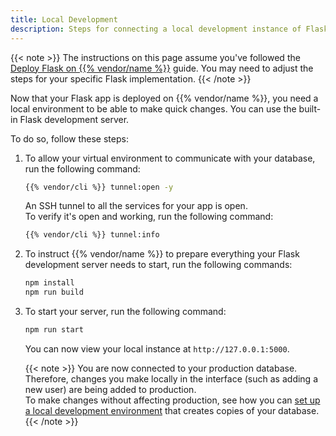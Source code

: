 ```yaml
---
title: Local Development
description: Steps for connecting a local development instance of Flask {{% vendor/name %}} infrastructure.
---
```


{{< note >}}
The instructions on this page assume you've followed the [Deploy Flask on {{% vendor/name %}}](/get-started/flask/deploy/_index.md) guide.
You may need to adjust the steps for your specific Flask implementation.
{{< /note >}}

Now that your Flask app is deployed on {{% vendor/name %}}, you need a local environment to be able to make quick changes.
You can use the built-in Flask development server.

To do so, follow these steps:

1. To allow your virtual environment to communicate with your database, run the following command:

   ```bash {location="Terminal"}
   {{% vendor/cli %}} tunnel:open -y
   ```
   
   An SSH tunnel to all the services for your app is open.</br>
   To verify it's open and working, run the following command:

   ```bash {location="Terminal"}
   {{% vendor/cli %}} tunnel:info
   ```

2. To instruct {{% vendor/name %}} to prepare everything your Flask development server needs to start,
   run the following commands:

   ```bash {location="Terminal"}
   npm install
   npm run build
   ```

3. To start your server, run the following command:

   ```bash {location="Terminal"}
   npm run start
   ```

   You can now view your local instance at `http://127.0.0.1:5000`.

   {{< note >}}
   You are now connected to your production database.
   Therefore, changes you make locally in the interface (such as adding a new user) are being added to production.</br>
   To make changes without affecting production, see how you can [set up a local development environment](/development/local/_index.md)
   that creates copies of your database.
   {{< /note >}}
